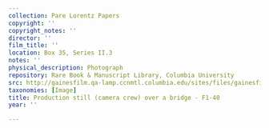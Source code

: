 ```yaml
---
collection: Pare Lorentz Papers
copyright: ''
copyright_notes: ''
director: ''
film_title: ''
location: Box 35, Series II.3
notes: ''
physical_description: Photograph
repository: Rare Book & Manuscript Library, Columbia University
src: http://gainesfilm.qa-lamp.ccnmtl.columbia.edu/sites/files/gainesfilm/images/1000102038.jpg
taxonomies: [Image]
title: Production still (camera crew) over a bridge - F1-40
year: ''

---
```

